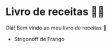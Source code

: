 # Livro de receitas :man_cook:

Olá! Bem vindo ao meu livro de receitas :wave:

- Strigonoff de Frango